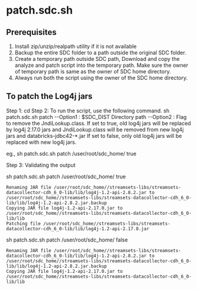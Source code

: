 # patch.sdc.sh
## Prerequisites

1. Install zip/unzip/realpath utility if it is not available
2. Backup the entire SDC folder to a path outside the original SDC folder.
3. Create a temporary path outside SDC path, Download and copy the analyze and patch script into the temporary path. Make sure the owner of temporary path is same as the owner of SDC home directory.
4. Always run both the script using the owner of the SDC home directory.



## To patch the Log4j jars
Step 1: cd <temporary path where the analyze and patch script are downloaded>
Step 2: To run the script, use the following command.
sh patch.sdc.sh patch <Option1> <Option2>
--Option1 : $SDC_DIST  Directory path
--Option2 : Flag to remove the JndiLookup.class.
		    If set to true, old log4j jars will be replaced by log4j 2.17.0 jars and JndiLookup.class will be removed from new log4j jars and databricks-jdbc42-*.jar
		    If set to false, only old log4j jars will be replaced with new log4j jars.

eg., sh patch.sdc.sh patch /user/root/sdc_home/ true

Step 3: Validating the output

sh patch.sdc.sh patch /user/root/sdc_home/ true

```
Renaming JAR file /user/root/sdc_home//streamsets-libs/streamsets-datacollector-cdh_6_0-lib/lib/log4j-1.2-api-2.8.2.jar to /user/root/sdc_home//streamsets-libs/streamsets-datacollector-cdh_6_0-lib/lib/log4j-1.2-api-2.8.2.jar.backup
Copying JAR file log4j-1.2-api-2.17.0.jar to /user/root/sdc_home//streamsets-libs/streamsets-datacollector-cdh_6_0-lib/lib
Patching file /user/root/sdc_home//streamsets-libs/streamsets-datacollector-cdh_6_0-lib/lib/log4j-1.2-api-2.17.0.jar
```

sh patch.sdc.sh patch /user/root/sdc_home/ false

```
Renaming JAR file /user/root/sdc_home//streamsets-libs/streamsets-datacollector-cdh_6_0-lib/lib/log4j-1.2-api-2.8.2.jar to /user/root/sdc_home//streamsets-libs/streamsets-datacollector-cdh_6_0-lib/lib/log4j-1.2-api-2.8.2.jar.backup
Copying JAR file log4j-1.2-api-2.17.0.jar to /user/root/sdc_home//streamsets-libs/streamsets-datacollector-cdh_6_0-lib/lib
```
